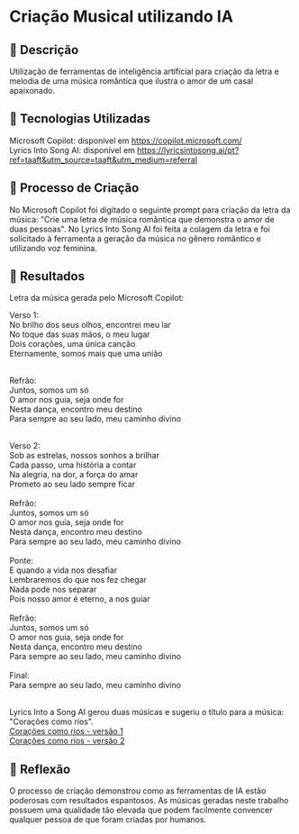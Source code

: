# Criação Musical utilizando IA

## 📒 Descrição
Utilização de ferramentas de inteligência artificial para criação da letra e melodia de uma música romântica que ilustra o amor de um casal apaixonado.

## 🤖 Tecnologias Utilizadas
Microsoft Copilot: disponível em https://copilot.microsoft.com/ <br/>
Lyrics Into Song AI: disponível em https://lyricsintosong.ai/pt?ref=taaft&utm_source=taaft&utm_medium=referral <br/>

## 🧐 Processo de Criação
No Microsoft Copilot foi digitado o seguinte prompt para criação da letra da música: "Crie uma letra de música romântica que demonstra o amor de duas pessoas".
No Lyrics Into Song AI foi feita a colagem da letra e foi solicitado à ferramenta a geração da música no gênero romântico e utilizando voz feminina.

## 🚀 Resultados
Letra da música gerada pelo Microsoft Copilot:

Verso 1: <br/>
No brilho dos seus olhos, encontrei meu lar <br/>
No toque das suas mãos, o meu lugar <br/>
Dois corações, uma única canção <br/>
Eternamente, somos mais que uma união <br/>
<br/>

Refrão:<br/>
Juntos, somos um só<br/>
O amor nos guia, seja onde for<br/>
Nesta dança, encontro meu destino<br/>
Para sempre ao seu lado, meu caminho divino<br/>
<br/>

Verso 2:<br/>
Sob as estrelas, nossos sonhos a brilhar<br/>
Cada passo, uma história a contar<br/>
Na alegria, na dor, a força do amar<br/>
Prometo ao seu lado sempre ficar<br/>
<br/>
Refrão:<br/>
Juntos, somos um só<br/>
O amor nos guia, seja onde for<br/>
Nesta dança, encontro meu destino<br/>
Para sempre ao seu lado, meu caminho divino<br/>
<br/>
Ponte:<br/>
E quando a vida nos desafiar<br/>
Lembraremos do que nos fez chegar<br/>
Nada pode nos separar<br/>
Pois nosso amor é eterno, a nos guiar<br/>
<br/>
Refrão:<br/>
Juntos, somos um só<br/>
O amor nos guia, seja onde for<br/>
Nesta dança, encontro meu destino<br/>
Para sempre ao seu lado, meu caminho divino<br/>
<br/>
Final:<br/>
Para sempre ao seu lado, meu caminho divino<br/>
<br/>

Lyrics Into a Song AI gerou duas músicas e sugeriu o título para a música: "Corações como rios". <br/>
[Corações como rios - versão 1](https://r2.lyricsintosong.ai/audio/d7f4680f-1116-4c53-88f8-f20f9fef0e79) <br/>
[Corações como rios - versão 2](https://r2.lyricsintosong.ai/audio/cde4f922-7a1b-46a4-95e4-bb8e94401d15)


## 💭 Reflexão
O processo de criação demonstrou como as ferramentas de IA estão poderosas com resultados espantosos. As músicas geradas neste trabalho possuem uma qualidade tão elevada que podem facilmente convencer qualquer pessoa de que foram criadas por humanos.
